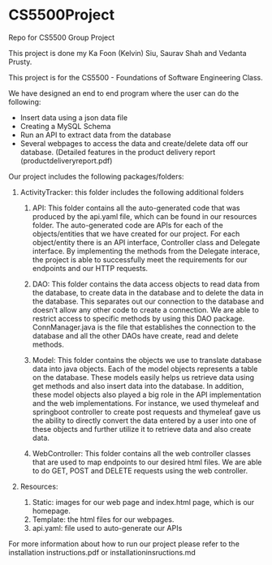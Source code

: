 # CS5500Project
Repo for CS5500 Group Project

This project is done my Ka Foon (Kelvin) Siu, Saurav Shah and Vedanta Prusty.

This project is for the CS5500 - Foundations of Software Engineering Class. 

We have designed an end to end program where the user can do the following:
  - Insert data using a json data file
  - Creating a MySQL Schema
  - Run an API to extract data from the database
  - Several webpages to access the data and create/delete data off our database. (Detailed features in the product delivery report (productdeliveryreport.pdf)
  
Our project includes the following packages/folders:
1. ActivityTracker: this folder includes the following additional folders
   1. API: This folder contains all the auto-generated code that was produced by the api.yaml file, which can be found in our resources folder. The auto-generated 
           code are APIs for each of the objects/entities that we have created for our project. For each object/entity there is an API interface, Controller class 
           and Delegate interface. By implementing the methods from the Delegate interace, the project is able to successfully meet the requirements for our 
           endpoints and our HTTP requests.
   
   2. DAO: This folder contains the data access objects to read data from the database, to create data in the database and to delete the data in the database. This 
           separates out our connection to the database and doesn’t allow any other code to create a connection. We are able to restrict access to specific methods 
           by using this DAO package. ConnManager.java is the file that establishes the connection to the database and all the other DAOs have create, read and 
           delete methods.
   
   3. Model: This folder contains the objects we use to translate database data into java objects. Each of the model objects represents a table on the database. 
             These models easily helps us retrieve data using get methods and also insert data into the database. In addition, these model objects also played a big 
             role in the API implementation and the web implementations. For instance, we used thymeleaf and springboot controller to create post requests and 
             thymeleaf gave us the ability to directly convert the data entered by a user into one of these objects and further utilize it to retrieve data and also 
             create data.
   
   4. WebController: This folder contains all the web controller classes that are used to map endpoints to our desired html files. We are able to do GET, POST and 
                     DELETE requests using the web controller.
    
2. Resources:
   1. Static: images for our web page and index.html page, which is our homepage.
   2. Template: the html files for our webpages. 
   3. api.yaml: file used to auto-generate our APIs
   
For more information about how to run our project please refer to the installation instructions.pdf or installationinsructions.md
